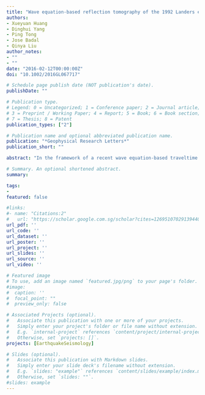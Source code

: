 ```yaml
---
title: "Wave equation‐based reflection tomography of the 1992 Landers earthquake area"
authors:
- Xueyuan Huang
- Dinghui Yang
- Ping Tong
- Jose Badal
- Qinya Liu
author_notes:
- ""
- ""
date: "2016-02-12T00:00:00Z"
doi: "10.1002/2016GL067717"

# Schedule page publish date (NOT publication's date).
publishDate: ""

# Publication type.
# Legend: 0 = Uncategorized; 1 = Conference paper; 2 = Journal article;
# 3 = Preprint / Working Paper; 4 = Report; 5 = Book; 6 = Book section;
# 7 = Thesis; 8 = Patent
publication_types: ["2"]

# Publication name and optional abbreviated publication name.
publication: "*Geophysical Research Letters*"
publication_short: ""

abstract: "In the framework of a recent wave equation‐based traveltime seismic tomography, we show that incorporating Moho‐reflected phases (PmP and SmS) in addition to the direct P and S phases can significantly increase tomography resolution in the lower crust and this may provide additional evidence to resolve important tectonic issues. To highlight the resolving power of the new strategy, we apply it in the region around the 1992 Landers earthquake (Mw = 7.3) in Southern California using seismic arrivals from local earthquakes, obtaining 3‐D high‐resolution P and S wave crustal velocity models and Poisson's ratio structures. In the upper crust, our method confirmed features that had been previously found. However, in the middle‐to‐lower crust, we found low‐velocity anomalies on the southeastern section of the San Jacinto Fault and high Vp and low Vs structures to the west of the Big Bear earthquake, which may be related to upwelling of partial melt from the mantle."

# Summary. An optional shortened abstract.
summary:

tags:
-
featured: false

#links:
#- name: "Citations:2"
#   url: "https://scholar.google.com.sg/scholar?cites=12695107029139440308&as_sdt=2005&sciodt=0,5&hl=en"
url_pdf: ''
url_code: ''
url_dataset: ''
url_poster: ''
url_project: ''
url_slides: ''
url_source: ''
url_video: ''

# Featured image
# To use, add an image named `featured.jpg/png` to your page's folder.
#image:
#  caption: ''
#  focal_point: ""
#  preview_only: false

# Associated Projects (optional).
#   Associate this publication with one or more of your projects.
#   Simply enter your project's folder or file name without extension.
#   E.g. `internal-project` references `content/project/internal-project/index.md`.
#   Otherwise, set `projects: []`.
projects: [EarthquakeSeismology]

# Slides (optional).
#   Associate this publication with Markdown slides.
#   Simply enter your slide deck's filename without extension.
#   E.g. `slides: "example"` references `content/slides/example/index.md`.
#   Otherwise, set `slides: ""`.
#slides: example
---
```


